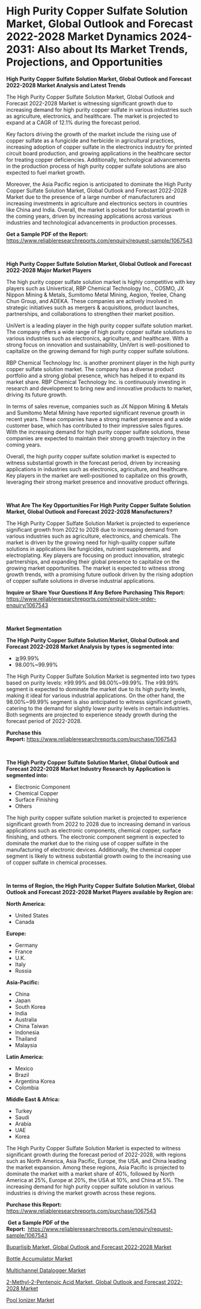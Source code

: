 <p><h1>High Purity Copper Sulfate Solution Market, Global Outlook and Forecast 2022-2028 Market Dynamics 2024-2031: Also about Its Market Trends, Projections, and Opportunities</h1></p><p><strong>High Purity Copper Sulfate Solution Market, Global Outlook and Forecast 2022-2028 Market Analysis and Latest Trends</strong></p>
<p><p>The High Purity Copper Sulfate Solution Market, Global Outlook and Forecast 2022-2028 Market is witnessing significant growth due to increasing demand for high purity copper sulfate in various industries such as agriculture, electronics, and healthcare. The market is projected to expand at a CAGR of 12.1% during the forecast period.</p><p>Key factors driving the growth of the market include the rising use of copper sulfate as a fungicide and herbicide in agricultural practices, increasing adoption of copper sulfate in the electronics industry for printed circuit board production, and growing applications in the healthcare sector for treating copper deficiencies. Additionally, technological advancements in the production process of high purity copper sulfate solutions are also expected to fuel market growth.</p><p>Moreover, the Asia Pacific region is anticipated to dominate the High Purity Copper Sulfate Solution Market, Global Outlook and Forecast 2022-2028 Market due to the presence of a large number of manufacturers and increasing investments in agriculture and electronics sectors in countries like China and India. Overall, the market is poised for substantial growth in the coming years, driven by increasing applications across various industries and technological advancements in production processes.</p></p>
<p><strong>Get a Sample PDF of the Report:&nbsp;</strong> <a href="https://www.reliableresearchreports.com/enquiry/request-sample/1067543">https://www.reliableresearchreports.com/enquiry/request-sample/1067543</a></p>
<p>&nbsp;</p>
<p><strong>High Purity Copper Sulfate Solution Market, Global Outlook and Forecast 2022-2028 Major Market Players</strong></p>
<p><p>The high purity copper sulfate solution market is highly competitive with key players such as Univertical, RBP Chemical Technology Inc., COSMO, JX Nippon Mining & Metals, Sumitomo Metal Mining, Aegion, Yeelee, Chang Chun Group, and ADEKA. These companies are actively involved in strategic initiatives such as mergers & acquisitions, product launches, partnerships, and collaborations to strengthen their market position.</p><p>UniVert is a leading player in the high purity copper sulfate solution market. The company offers a wide range of high purity copper sulfate solutions to various industries such as electronics, agriculture, and healthcare. With a strong focus on innovation and sustainability, UniVert is well-positioned to capitalize on the growing demand for high purity copper sulfate solutions.</p><p>RBP Chemical Technology Inc. is another prominent player in the high purity copper sulfate solution market. The company has a diverse product portfolio and a strong global presence, which has helped it to expand its market share. RBP Chemical Technology Inc. is continuously investing in research and development to bring new and innovative products to market, driving its future growth.</p><p>In terms of sales revenue, companies such as JX Nippon Mining & Metals and Sumitomo Metal Mining have reported significant revenue growth in recent years. These companies have a strong market presence and a wide customer base, which has contributed to their impressive sales figures. With the increasing demand for high purity copper sulfate solutions, these companies are expected to maintain their strong growth trajectory in the coming years.</p><p>Overall, the high purity copper sulfate solution market is expected to witness substantial growth in the forecast period, driven by increasing applications in industries such as electronics, agriculture, and healthcare. Key players in the market are well-positioned to capitalize on this growth, leveraging their strong market presence and innovative product offerings.</p></p>
<p>&nbsp;</p>
<p><strong>What Are The Key Opportunities For High Purity Copper Sulfate Solution Market, Global Outlook and Forecast 2022-2028 Manufacturers?</strong></p>
<p><p>The High Purity Copper Sulfate Solution Market is projected to experience significant growth from 2022 to 2028 due to increasing demand from various industries such as agriculture, electronics, and chemicals. The market is driven by the growing need for high-quality copper sulfate solutions in applications like fungicides, nutrient supplements, and electroplating. Key players are focusing on product innovation, strategic partnerships, and expanding their global presence to capitalize on the growing market opportunities. The market is expected to witness strong growth trends, with a promising future outlook driven by the rising adoption of copper sulfate solutions in diverse industrial applications.</p></p>
<p><strong>Inquire or Share Your Questions If Any Before Purchasing This Report:</strong> <a href="https://www.reliableresearchreports.com/enquiry/pre-order-enquiry/1067543">https://www.reliableresearchreports.com/enquiry/pre-order-enquiry/1067543</a></p>
<p>&nbsp;</p>
<p><strong>Market Segmentation</strong></p>
<p><strong>The High Purity Copper Sulfate Solution Market, Global Outlook and Forecast 2022-2028 Market Analysis by types is segmented into:</strong></p>
<p><ul><li>≧99.99%</li><li>98.00%~99.99%</li></ul></p>
<p><p>The High Purity Copper Sulfate Solution Market is segmented into two types based on purity levels: ≥99.99% and 98.00%~99.99%. The ≥99.99% segment is expected to dominate the market due to its high purity levels, making it ideal for various industrial applications. On the other hand, the 98.00%~99.99% segment is also anticipated to witness significant growth, catering to the demand for slightly lower purity levels in certain industries. Both segments are projected to experience steady growth during the forecast period of 2022-2028.</p></p>
<p><strong>Purchase this Report:&nbsp;</strong><a href="https://www.reliableresearchreports.com/purchase/1067543">https://www.reliableresearchreports.com/purchase/1067543</a></p>
<p>&nbsp;</p>
<p><strong>The High Purity Copper Sulfate Solution Market, Global Outlook and Forecast 2022-2028 Market Industry Research by Application is segmented into:</strong></p>
<p><ul><li>Electronic Component</li><li>Chemical Copper</li><li>Surface Finishing</li><li>Others</li></ul></p>
<p><p>The high purity copper sulfate solution market is projected to experience significant growth from 2022 to 2028 due to increasing demand in various applications such as electronic components, chemical copper, surface finishing, and others. The electronic component segment is expected to dominate the market due to the rising use of copper sulfate in the manufacturing of electronic devices. Additionally, the chemical copper segment is likely to witness substantial growth owing to the increasing use of copper sulfate in chemical processes.</p></p>
<p>&nbsp;</p>
<p><strong>In terms of Region, the High Purity Copper Sulfate Solution Market, Global Outlook and Forecast 2022-2028 Market Players available by Region are:</strong></p>
<p>
    <p> <strong> North America: </strong>
        <ul>
            <li>United States</li>
            <li>Canada</li>
        </ul>
        </p> 
    <p> <strong> Europe: </strong>
        <ul>
            <li>Germany</li>
            <li>France</li>
            <li>U.K.</li>
            <li>Italy</li>
            <li>Russia</li>
        </ul>
        </p> 
    <p> <strong> Asia-Pacific: </strong>
        <ul>
            <li>China</li>
            <li>Japan</li>
            <li>South Korea</li>
            <li>India</li>
            <li>Australia</li>
            <li>China Taiwan</li>
            <li>Indonesia</li>
            <li>Thailand</li>
            <li>Malaysia</li>
        </ul>
        </p> 
    <p> <strong> Latin America: </strong>
        <ul>
            <li>Mexico</li>
            <li>Brazil</li>
            <li>Argentina Korea</li>
            <li>Colombia</li>
        </ul>
        </p> 
    <p> <strong> Middle East & Africa: </strong>
        <ul>
            <li>Turkey</li>
            <li>Saudi</li>
            <li>Arabia</li>
            <li>UAE</li>
            <li>Korea</li>
        </ul>
    </p>
    </p>
<p><p>The High Purity Copper Sulfate Solution Market is expected to witness significant growth during the forecast period of 2022-2028, with regions such as North America, Asia Pacific, Europe, the USA, and China leading the market expansion. Among these regions, Asia Pacific is projected to dominate the market with a market share of 40%, followed by North America at 25%, Europe at 20%, the USA at 10%, and China at 5%. The increasing demand for high purity copper sulfate solution in various industries is driving the market growth across these regions.</p></p>
<p><strong>Purchase this Report: </strong><a href="https://www.reliableresearchreports.com/purchase/1067543">https://www.reliableresearchreports.com/purchase/1067543</a></p>
<p>&nbsp;<strong>Get a Sample PDF of the Report:&nbsp;&nbsp;</strong><a href="https://www.reliableresearchreports.com/enquiry/request-sample/1067543">https://www.reliableresearchreports.com/enquiry/request-sample/1067543</a></p>
<p><strong></strong></p>
<p><p><a href="https://github.com/julyju69/Market-Research-Report-List-1/blob/main/buparlisib-market-global-outlook-and-forecast-2022-2028-market.md">Buparlisib Market, Global Outlook and Forecast 2022-2028 Market</a></p><p><a href="https://medium.com/@bartonhintz/bottle-accumulator-market-analysis-and-sze-forecasted-for-period-from-2024-to-2031-2f37007ee6bd">Bottle Accumulator Market</a></p><p><a href="https://medium.com/p/22c74f2e3430/edit">Multichannel Datalogger Market</a></p><p><a href="https://github.com/gdfhhhj/Market-Research-Report-List-3/blob/main/2-methyl-2-pentenoic-acid-market-global-outlook-and-forecast-2022-2028-market.md">2-Methyl-2-Pentenoic Acid Market, Global Outlook and Forecast 2022-2028 Market</a></p><p><a href="https://medium.com/p/bba8f5b4edf9/edit">Pool Ionizer Market</a></p></p>
